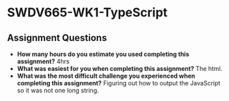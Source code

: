 # SWDV665-WK1-TypeScript

## Assignment Questions

- **How many hours do you estimate you used completing this assignment?** 4hrs
- **What was easiest for you when completing this assignment?** The html. 
- **What was the most difficult challenge you experienced when completing this assignment?** Figuring out how to output the JavaScript so it was not one long string. 
